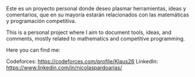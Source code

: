 Este es un proyecto personal donde deseo plasmar herramientas, ideas y comentarios, que en su mayoría estarán relacionados con las matemáticas y programación competitiva.

This is a personal project where I aim to document tools, ideas, and comments, mostly related to mathematics and competitive programming.

Here you can find me:

Codeforces: https://codeforces.com/profile/Klaus26
LinkedIn: https://www.linkedin.com/in/nicolaspardoarias/
